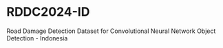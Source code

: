 # RDDC2024-ID
Road Damage Detection Dataset for Convolutional Neural Network Object Detection - Indonesia
